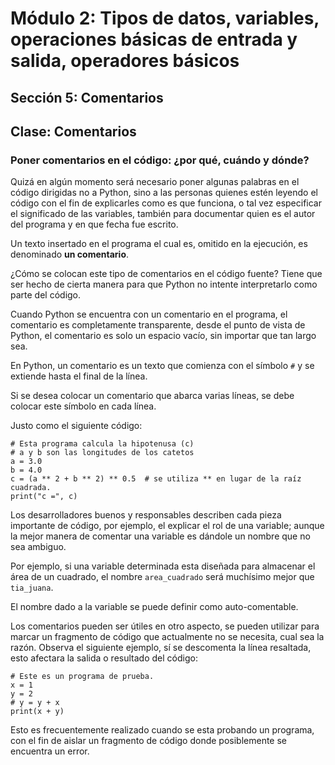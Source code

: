 # Módulo 2: Tipos de datos, variables, operaciones básicas de entrada y salida, operadores básicos 
## Sección 5: Comentarios 
## Clase: Comentarios

### Poner comentarios en el código: ¿por qué, cuándo y dónde?

Quizá en algún momento será necesario poner algunas palabras en el código dirigidas no a Python, sino a las personas quienes estén leyendo el código con el fin de explicarles como es que funciona, o tal vez especificar el significado de las variables, también para documentar quien es el autor del programa y en que fecha fue escrito.

Un texto insertado en el programa el cual es, omitido en la ejecución, es denominado **un comentario**.

¿Cómo se colocan este tipo de comentarios en el código fuente? Tiene que ser hecho de cierta manera para que Python no intente interpretarlo como parte del código.

Cuando Python se encuentra con un comentario en el programa, el comentario es completamente transparente, desde el punto de vista de Python, el comentario es solo un espacio vacío, sin importar que tan largo sea.

En Python, un comentario es un texto que comienza con el símbolo `#` y se extiende hasta el final de la línea.

Si se desea colocar un comentario que abarca varias líneas, se debe colocar este símbolo en cada línea.

Justo como el siguiente código:

```
# Esta programa calcula la hipotenusa (c)
# a y b son las longitudes de los catetos
a = 3.0
b = 4.0
c = (a ** 2 + b ** 2) ** 0.5  # se utiliza ** en lugar de la raíz cuadrada.
print("c =", c)
```

Los desarrolladores buenos y responsables describen cada pieza importante de código, por ejemplo, el explicar el rol de una variable; aunque la mejor manera de comentar una variable es dándole un nombre que no sea ambiguo.

Por ejemplo, si una variable determinada esta diseñada para almacenar el área de un cuadrado, el nombre `area_cuadrado` será muchísimo mejor que `tia_juana`.

El nombre dado a la variable se puede definir como auto-comentable.

Los comentarios pueden ser útiles en otro aspecto, se pueden utilizar para marcar un fragmento de código que actualmente no se necesita, cual sea la razón. Observa el siguiente ejemplo, sí se descomenta la línea resaltada, esto afectara la salida o resultado del código:

```
# Este es un programa de prueba.
x = 1
y = 2
# y = y + x
print(x + y)
```

Esto es frecuentemente realizado cuando se esta probando un programa, con el fin de aislar un fragmento de código donde posiblemente se encuentra un error.
